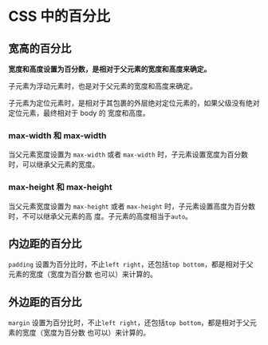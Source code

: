 # CSS 中的百分比

## 宽高的百分比

**宽度和高度设置为百分数，是相对于父元素的宽度和高度来确定。**

子元素为浮动元素时，也是对于父元素的宽度和高度来确定。

子元素为定位元素时，是相对于其包裹的外层绝对定位元素的，如果父级没有绝对定位元素，最终相对于 body 的
宽度和高度。

### max-width 和 max-width

当父元素宽度设置为 `max-width` 或者 `max-width` 时，子元素设置宽度为百分数时，可以继承父元素的宽度。

### max-height 和 max-height

当父元素宽度设置为 `max-height` 或者 `max-height` 时，子元素设置高度为百分数时，不可以继承父元素的高
度。子元素的高度相当于`auto`。

## 内边距的百分比

`padding` 设置为百分比时，不止`left right`，还包括`top bottom`，都是相对于父元素的宽度（宽度为百分数
也可以）来计算的。

## 外边距的百分比

`margin` 设置为百分比时，不止`left right`，还包括`top bottom`，都是相对于父元素的宽度（宽度为百分数
也可以）来计算的。
